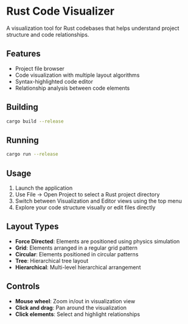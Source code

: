 # Rust Code Visualizer

A visualization tool for Rust codebases that helps understand project structure and code relationships.

## Features

- Project file browser
- Code visualization with multiple layout algorithms
- Syntax-highlighted code editor
- Relationship analysis between code elements

## Building

```bash
cargo build --release
```

## Running

```bash
cargo run --release
```

## Usage

1. Launch the application
2. Use File -> Open Project to select a Rust project directory
3. Switch between Visualization and Editor views using the top menu
4. Explore your code structure visually or edit files directly

## Layout Types

- **Force Directed**: Elements are positioned using physics simulation
- **Grid**: Elements arranged in a regular grid pattern  
- **Circular**: Elements positioned in circular patterns
- **Tree**: Hierarchical tree layout
- **Hierarchical**: Multi-level hierarchical arrangement

## Controls

- **Mouse wheel**: Zoom in/out in visualization view
- **Click and drag**: Pan around the visualization
- **Click elements**: Select and highlight relationships
